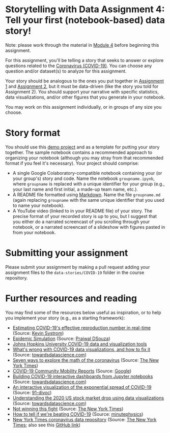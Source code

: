# Storytelling with Data Assignment 4: Tell your first (notebook-based) data story!

Note: please work through the material in [Module 4](https://github.com/ContextLab/storytelling-with-data/blob/master/slides/outline.md#module-4-data-science-tools) before beginning this assignment.

For this assignment, you'll be telling a story that seeks to answer or explore
questions related to the [Coronavirus
(COVID-19)](https://www.cdc.gov/coronavirus/2019-ncov/index.html).  You can
choose any question and/or dataset(s) to analyze for this assignment.

Your story should be analogous to the ones you put together in [Assignment
1](https://github.com/ContextLab/storytelling-with-data/blob/master/assignments/assignment%201/Assignment_1.md)
and [Assignment
2](https://github.com/ContextLab/storytelling-with-data/blob/master/assignments/assignment%202/Assignment_2.md),
but it must be data-driven (like the story you told for Assignment 2).  You
should support your narrative with specific statistics, data visualizations,
and/or other figures that you generate in your notebook.

You may work on this assignment individually, or in groups of any size you
choose.

# Story format

You should use this [demo
project](https://github.com/ContextLab/storytelling-with-data/tree/master/data-stories/demo)
and as a template for putting your story together.  The sample notebook contains
a recommended approach to organizing your notebook (although you may stray from
that recommended format if you feel it's necessary).  Your project should
comprise:
- A single Google Colaboratory-compatible notebook containing your (or your group's) story and code.  Name the notebook `groupname.ipynb`, where `groupname` is replaced with a unique identifier for your group (e.g., your last name and first initial, a made-up team name, etc.).
- A README file formatted using [Markdown](https://www.markdowntutorial.com/).  Name the file `groupname.md` (again replacing `groupname` with the same unique identifier that you used to name your notebook).
- A YouTube video (linked to in your README file) of your story.  The precise format of your recorded story is up to you, but I suggest that you either do a narrated screencast of you scrolling through your notebook, or a narrated screencast of a slideshow with figures pasted in from your notebook.

# Submitting your assignment

Please submit your assignment by making a pull request adding your assignment
files to the `data-stories/COVID-19` folder in the course repository.

# Further resources and reading

You may find some of the resources below useful as inspiration, or to help you
implement your story (e.g., as a starting framework):
- [Estimating COVID-19's effective reproduction number in real-time](https://github.com/k-sys/covid-19/blob/master/Realtime%20R0.ipynb) (Source: [Kevin Systrom](https://en.wikipedia.org/wiki/Kevin_Systrom))
- [Epidemic Simulation](https://prajwalsouza.github.io/Experiments/Epidemic-Simulation.html) (Source: [Prajwal DSouza](https://prajwalsouza.github.io/))
- [Johns Hopkins University COVID-19 data and visualization tools](https://hub.jhu.edu/2020/04/09/data-visualization-covid19-map/)
- [What's wrong with COVID-19 data visualizations, and how to fix it](https://towardsdatascience.com/whats-wrong-with-covid-19-data-visualizations-and-how-to-fix-it-3cdc9adc774d) (Source: [towardsdatascience.com](https://towardsdatascience.com))
- [Seven ways to explore the math of the coronavirus](https://www.nytimes.com/2020/04/02/learning/7-ways-to-explore-the-math-of-the-coronavirus-using-the-new-york-times.html) (Source: [The New York Times](https://www.nytimes.com))
- [COVID-19 Community Mobility Reports](https://www.blog.google/technology/health/covid-19-community-mobility-reports/) (Source: [Google](https://www.blog.google))
- [Building COVID-19 interactive dashboards from Jupyter notebooks](https://towardsdatascience.com/building-covid-19-analysis-dashboard-using-python-and-voila-ee091f65dcbb) (Source: [towardsdatascience.com](https://towardsdatascience.com))
- [An interactive visualization of the exponential spread of COVID-19](https://91-divoc.com/pages/covid-visualization/?fbclid=IwAR3H6gz26w-NmEDP5_-W3SYKg0ztSyA963pouCoofnYzkYRE_2jamUdWmgc&mc_cid=daaa252c6a&mc_eid=0c89a72a26) (Source: [91-divoc](https://91-divoc.com))
- [Understanding the 2020 US stock market drop using data visualizations](https://towardsdatascience.com/understanding-the-2020-us-stock-market-drop-using-data-visualizations-bccd2d91bf9f) (Source: [towardsdatascience.com](https://towardsdatascience.com))
- [Not winning this fight](https://www.nytimes.com/2020/03/31/opinion/coronavirus-cases-united-states.html) (Source: [The New York Times](https://www.nytimes.com))
- [How to tell if we're beating COVID-19](https://www.youtube.com/watch?v=54XLXg4fYsc&feature=youtu.be) (Source: [minutephysics](https://www.youtube.com/channel/UCUHW94eEFW7hkUMVaZz4eDg))
- [New York Times coronavirus data repository](https://www.nytimes.com/interactive/2020/us/coronavirus-us-cases.html) (Source: [The New York Times](https://www.nytimes.com); also see this [GitHub link](https://github.com/nytimes/covid-19-data))
